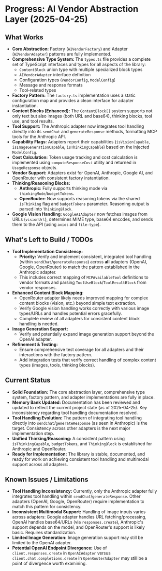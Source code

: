# Progress: AI Vendor Abstraction Layer (2025-04-25)

## What Works

- **Core Abstraction:** Factory (`AIVendorFactory`) and Adapter (`AIVendorAdapter`) patterns are fully implemented.
- **Comprehensive Type System:** The `types.ts` file provides a complete set of TypeScript interfaces and types for all aspects of the library:
  - `ContentBlock` union type with multiple specialized block types
  - `AIVendorAdapter` interface definition
  - Configuration types (`VendorConfig`, `ModelConfig`)
  - Message and response formats
  - Tool-related types
- **Factory Pattern:** The `factory.ts` implementation uses a static configuration map and provides a clean interface for adapter instantiation.
- **Content Blocks (Enhanced):** The `ContentBlock[]` system supports not only text but also images (both URL and base64), thinking blocks, tool use, and tool results.
- **Tool Support:** The Anthropic adapter now integrates tool handling directly into its `sendChat` and `generateResponse` methods, formatting MCP tools for the Anthropic API.
- **Capability Flags:** Adapters report their capabilities (`isVisionCapable`, `isImageGenerationCapable`, `isThinkingCapable`) based on the injected `ModelConfig`.
- **Cost Calculation:** Token usage tracking and cost calculation is implemented using `computeResponseCost` utility and returned in `UsageResponse` objects.
- **Vendor Support:** Adapters exist for OpenAI, Anthropic, Google AI, and OpenRouter with consistent factory instantiation.
- **Thinking/Reasoning Blocks:**
  - **Anthropic:** Fully supports thinking mode via `thinkingMode`/`budgetTokens`.
  - **OpenRouter:** Now supports reasoning tokens via the shared `isThinking` flag and `budgetTokens` parameter. Reasoning output is parsed into `ThinkingBlock`.
- **Google Vision Handling:** `GoogleAIAdapter` now fetches images from URLs (`visionUrl`), determines MIME type, base64 encodes, and sends them to the API (using `axios` and `file-type`).

## What's Left to Build / TODOs

- **Tool Implementation Consistency:**
  - **Priority:** Verify and implement consistent, integrated tool handling (within `sendChat`/`generateResponse`) across **all** adapters (OpenAI, Google, OpenRouter) to match the pattern established in the Anthropic adapter.
  - This includes correct mapping of `MCPAvailableTool` definitions to vendor formats and parsing `ToolUseBlock`/`ToolResultBlock` from vendor responses.
- **Enhanced Content Block Mapping:**
  - OpenRouter adapter likely needs improved mapping for complex content blocks (vision, etc.) beyond simple text extraction.
  - Verify Google vision handling works correctly with various image types/URLs and handles potential errors gracefully.
  - Complete review of all adapters for consistent content block handling is needed.
- **Image Generation Support:**
  - Verify and potentially expand image generation support beyond the OpenAI adapter.
- **Refinement & Testing:**
  - Ensure comprehensive test coverage for all adapters and their interactions with the factory pattern.
  - Add integration tests that verify correct handling of complex content types (images, tools, thinking blocks).

## Current Status

- **Solid Foundation:** The core abstraction layer, comprehensive type system, factory pattern, and adapter implementations are fully in place.
- **Memory Bank Updated:** Documentation has been reviewed and updated to reflect the current project state (as of 2025-04-25). Key inconsistency regarding tool handling documentation resolved.
- **Tool Handling Evolution:** The pattern of integrating tool handling directly into `sendChat`/`generateResponse` (as seen in Anthropic) is the target. Consistency across other adapters is the next major implementation step.
- **Unified Thinking/Reasoning:** A consistent pattern using `isThinkingCapable`, `budgetTokens`, and `ThinkingBlock` is established for Anthropic and OpenRouter.
- **Ready for Implementation:** The library is stable, documented, and ready for work on achieving consistent tool handling and multimodal support across all adapters.

## Known Issues / Limitations

- **Tool Handling Inconsistency:** Currently, only the Anthropic adapter fully integrates tool handling within `sendChat`/`generateResponse`. Other adapters (OpenAI, Google, OpenRouter) require implementation to match this pattern for consistency.
- **Inconsistent Multimodal Support:** Handling of image inputs varies across adapters: Google adapter handles URL fetching/processing, OpenAI handles base64/URLs (via `responses.create`), Anthropic's support depends on the model, and OpenRouter's support is likely basic. Requires standardization.
- **Limited Image Generation:** Image generation support may still be limited to the OpenAI adapter.
- **Potential OpenAI Endpoint Divergence:** Use of `client.responses.create` in `OpenAIAdapter` versus `client.chat.completions.create` in `OpenRouterAdapter` may still be a point of divergence worth examining.
